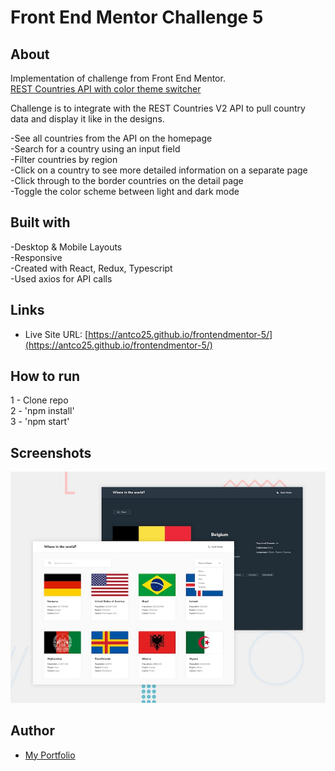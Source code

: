 # Front End Mentor Challenge 5

## About  
Implementation of challenge from Front End Mentor.   
[REST Countries API with color theme switcher](https://www.frontendmentor.io/challenges/rest-countries-api-with-color-theme-switcher-5cacc469fec04111f7b848ca)

Challenge is to integrate with the REST Countries V2 API to pull country data and display it like in the designs.  

-See all countries from the API on the homepage  
-Search for a country using an input field  
-Filter countries by region  
-Click on a country to see more detailed information on a separate page  
-Click through to the border countries on the detail page  
-Toggle the color scheme between light and dark mode  

## Built with
-Desktop & Mobile Layouts  
-Responsive   
-Created with React, Redux, Typescript    
-Used axios for API calls

## Links

- Live Site URL: [https://antco25.github.io/frontendmentor-5/](https://antco25.github.io/frontendmentor-5/)

## How to run

1 - Clone repo  
2 - 'npm install'  
3 - 'npm start'  

## Screenshots
![](src/images/screenshot.jpg)

## Author

- [My Portfolio](https://antco25.github.io)